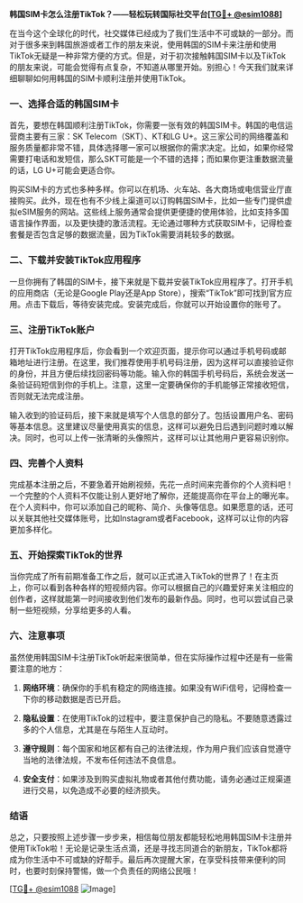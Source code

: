 **韩国SIM卡怎么注册TikTok？——轻松玩转国际社交平台[[TG💪+ @esim1088](https://t.me/s/esim1088)]**

在当今这个全球化的时代，社交媒体已经成为了我们生活中不可或缺的一部分。而对于很多来到韩国旅游或者工作的朋友来说，使用韩国的SIM卡来注册和使用TikTok无疑是一种非常方便的方式。但是，对于初次接触韩国SIM卡以及TikTok的朋友来说，可能会觉得有点复杂，不知道从哪里开始。别担心！今天我们就来详细聊聊如何用韩国的SIM卡顺利注册并使用TikTok。

### 一、选择合适的韩国SIM卡

首先，要想在韩国顺利注册TikTok，你需要一张有效的韩国SIM卡。韩国的电信运营商主要有三家：SK Telecom（SKT）、KT和LG U+。这三家公司的网络覆盖和服务质量都非常不错，具体选择哪一家可以根据你的需求决定。比如，如果你经常需要打电话和发短信，那么SKT可能是一个不错的选择；而如果你更注重数据流量的话，LG U+可能会更适合你。

购买SIM卡的方式也多种多样。你可以在机场、火车站、各大商场或电信营业厅直接购买。此外，现在也有不少线上渠道可以订购韩国SIM卡，比如一些专门提供虚拟eSIM服务的网站。这些线上服务通常会提供更便捷的使用体验，比如支持多国语言操作界面，以及更快捷的激活流程。无论通过哪种方式获取SIM卡，记得检查套餐是否包含足够的数据流量，因为TikTok需要消耗较多的数据。

### 二、下载并安装TikTok应用程序

一旦你拥有了韩国的SIM卡，接下来就是下载并安装TikTok应用程序了。打开手机的应用商店（无论是Google Play还是App Store），搜索“TikTok”即可找到官方应用。点击下载后，等待安装完成。安装完成后，你就可以开始设置你的账号了。

### 三、注册TikTok账户

打开TikTok应用程序后，你会看到一个欢迎页面，提示你可以通过手机号码或邮箱地址进行注册。在这里，我们推荐使用手机号码注册，因为这样可以直接验证你的身份，并且方便后续找回密码等功能。输入你的韩国手机号码后，系统会发送一条验证码短信到你的手机上。注意，这里一定要确保你的手机能够正常接收短信，否则就无法完成注册。

输入收到的验证码后，接下来就是填写个人信息的部分了。包括设置用户名、密码等基本信息。这里建议尽量使用真实的信息，这样可以避免日后遇到问题时难以解决。同时，也可以上传一张清晰的头像照片，这样可以让其他用户更容易识别你。

### 四、完善个人资料

完成基本注册之后，不要急着开始刷视频，先花一点时间来完善你的个人资料吧！一个完整的个人资料不仅能让别人更好地了解你，还能提高你在平台上的曝光率。在个人资料中，你可以添加自己的昵称、简介、头像等信息。如果愿意的话，还可以关联其他社交媒体账号，比如Instagram或者Facebook，这样可以让你的内容更加多样化。

### 五、开始探索TikTok的世界

当你完成了所有前期准备工作之后，就可以正式进入TikTok的世界了！在主页上，你可以看到各种各样的短视频内容。你可以根据自己的兴趣爱好来关注相应的创作者，这样就能第一时间接收到他们发布的最新作品。同时，也可以尝试自己录制一些短视频，分享给更多的人看。

### 六、注意事项

虽然使用韩国SIM卡注册TikTok听起来很简单，但在实际操作过程中还是有一些需要注意的地方：

1. **网络环境**：确保你的手机有稳定的网络连接。如果没有WiFi信号，记得检查一下你的移动数据是否已开启。
   
2. **隐私设置**：在使用TikTok的过程中，要注意保护自己的隐私。不要随意透露过多的个人信息，尤其是在与陌生人互动时。

3. **遵守规则**：每个国家和地区都有自己的法律法规，作为用户我们应该自觉遵守当地的法律法规，不发布任何违法不良信息。

4. **安全支付**：如果涉及到购买虚拟礼物或者其他付费功能，请务必通过正规渠道进行交易，以免造成不必要的经济损失。

### 结语

总之，只要按照上述步骤一步步来，相信每位朋友都能轻松地用韩国SIM卡注册并使用TikTok啦！无论是记录生活点滴，还是寻找志同道合的新朋友，TikTok都将成为你生活中不可或缺的好帮手。最后再次提醒大家，在享受科技带来便利的同时，也要时刻保持警惕，做一个负责任的网络公民哦！

[[TG💪+ @esim1088](https://t.me/s/esim1088) ![Image](https://i.postimg.cc/4NQfJmqS/Snipaste-2025-05-13-00-14-12.png)]